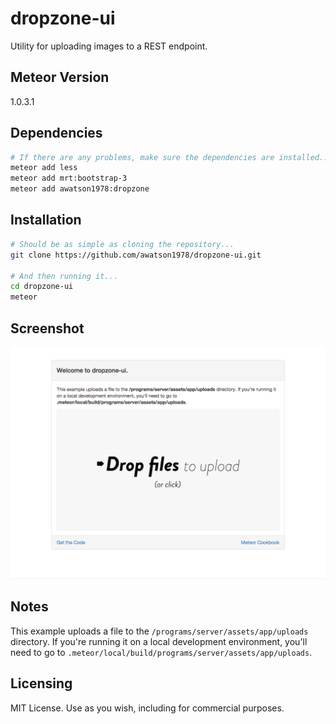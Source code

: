 dropzone-ui
===================

Utility for uploading images to a REST endpoint.

Meteor Version
------------------------
1.0.3.1


Dependencies
------------------------
````sh
# If there are any problems, make sure the dependencies are installed...
meteor add less
meteor add mrt:bootstrap-3
meteor add awatson1978:dropzone
````

Installation
------------------------

````sh
# Should be as simple as cloning the repository...  
git clone https://github.com/awatson1978/dropzone-ui.git

# And then running it...
cd dropzone-ui
meteor
````

Screenshot
------------------------
![DropzoneUI](https://raw.githubusercontent.com/awatson1978/dropzone-ui/master/dropzone-ui-screenshot.png?token=675910__eyJzY29wZSI6IlJhd0Jsb2I6YXdhdHNvbjE5NzgvZHJvcHpvbmUtdWkvbWFzdGVyL2Ryb3B6b25lLXVpLXNjcmVlbnNob3QucG5nIiwiZXhwaXJlcyI6MTQxMTI0MzcxN30%3D--bf4a140a3a625f620d1fc13dc678bb4c0c11112d)


Notes
------------------------
This example uploads a file to the ``/programs/server/assets/app/uploads`` directory. If you're running it on a local development environment, you'll need to go to ``.meteor/local/build/programs/server/assets/app/uploads``.  

Licensing
------------------------

MIT License. Use as you wish, including for commercial purposes.
